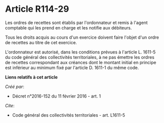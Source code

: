 # Article R114-29

Les ordres de recettes sont établis par l'ordonnateur et remis à l'agent comptable qui les prend en charge et les notifie aux
débiteurs. 

Tous les droits acquis au cours d'un exercice doivent faire l'objet d'un ordre de recettes au titre de cet exercice. 

L'ordonnateur est autorisé, dans les conditions prévues à l'article L. 1611-5 du code général des collectivités
territoriales, à ne pas émettre les ordres de recettes correspondant aux créances dont le montant initial en principe est
inférieur au minimum fixé par l'article D. 1611-1 du même code.

**Liens relatifs à cet article**

_Créé par_:

  - Décret n°2016-152 du 11 février 2016 - art. 1

_Cite_:

  - Code général des collectivités territoriales - art. L1611-5
